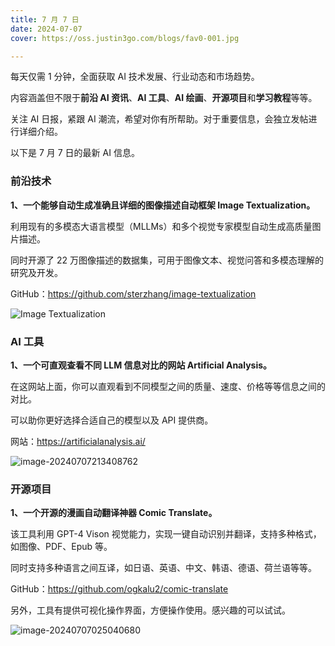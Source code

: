```yaml
---
title: 7 月 7 日
date: 2024-07-07
cover: https://oss.justin3go.com/blogs/fav0-001.jpg

---
```


每天仅需 1 分钟，全面获取 AI 技术发展、行业动态和市场趋势。

内容涵盖但不限于**前沿 AI 资讯**、**AI 工具**、**AI 绘画**、**开源项目**和**学习教程**等等。

关注 AI 日报，紧跟 AI 潮流，希望对你有所帮助。对于重要信息，会独立发帖进行详细介绍。

以下是 7 月 7 日的最新 AI 信息。

### 前沿技术

**1、一个能够自动生成准确且详细的图像描述自动框架 Image Textualization。**

利用现有的多模态大语言模型（MLLMs）和多个视觉专家模型自动生成高质量图片描述。

同时开源了 22 万图像描述的数据集，可用于图像文本、视觉问答和多模态理解的研究及开发。

GitHub：https://github.com/sterzhang/image-textualization

![Image Textualization](https://p.ipic.vip/5hdz8o.png)

### AI 工具

**1、一个可直观查看不同 LLM 信息对比的网站 Artificial Analysis。**

在这网站上面，你可以直观看到不同模型之间的质量、速度、价格等等信息之间的对比。

可以助你更好选择合适自己的模型以及 API 提供商。

网站：https://artificialanalysis.ai/

![image-20240707213408762](https://p.ipic.vip/xq5tz8.png)



### 开源项目

**1、一个开源的漫画自动翻译神器 Comic Translate。**

该工具利用 GPT-4 Vison 视觉能力，实现一键自动识别并翻译，支持多种格式，如图像、PDF、Epub 等。

同时支持多种语言之间互译，如日语、英语、中文、韩语、德语、荷兰语等等。

GitHub：https://github.com/ogkalu2/comic-translate

另外，工具有提供可视化操作界面，方便操作使用。感兴趣的可以试试。

![image-20240707025040680](https://p.ipic.vip/5vdn3p.png)



